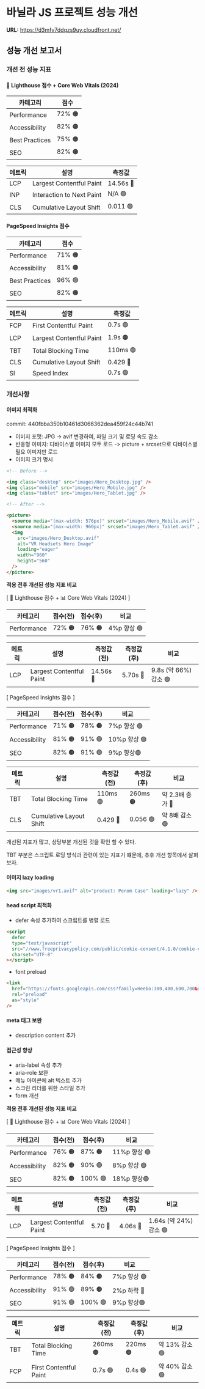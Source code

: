 # 바닐라 JS 프로젝트 성능 개선

**URL:** https://d3mfv7ddqzs9uy.cloudfront.net/

## 성능 개선 보고서

### 개선 전 성능 지표

#### 🎯 Lighthouse 점수 + Core Web Vitals (2024)

| 카테고리       | 점수   |
| -------------- | ------ |
| Performance    | 72% 🟠 |
| Accessibility  | 82% 🟠 |
| Best Practices | 75% 🟠 |
| SEO            | 82% 🟠 |

| 메트릭 | 설명                      | 측정값    |
| ------ | ------------------------- | --------- |
| LCP    | Largest Contentful Paint  | 14.56s 🔴 |
| INP    | Interaction to Next Paint | N/A 🟢    |
| CLS    | Cumulative Layout Shift   | 0.011 🟢  |

#### PageSpeed Insights 점수

| 카테고리       | 점수   |
| -------------- | ------ |
| Performance    | 71% 🟠 |
| Accessibility  | 81% 🟠 |
| Best Practices | 96% 🟢 |
| SEO            | 82% 🟠 |

| 메트릭 | 설명                     | 측정값   |
| ------ | ------------------------ | -------- |
| FCP    | First Contentful Paint   | 0.7s 🟢  |
| LCP    | Largest Contentful Paint | 1.9s 🟠  |
| TBT    | Total Blocking Time      | 110ms 🟢 |
| CLS    | Cumulative Layout Shift  | 0.429 🔴 |
| SI     | Speed Index              | 0.7s 🟢  |

### 개선사항

#### 이미지 최적화

commit: 440fbba350b10461d3066362dea459f24c44b741

- 이미지 포맷: JPG -> avif 변경하여, 파일 크기 및 로딩 속도 감소
- 반응형 이미지: 디바이스별 이미지 모두 로드 -> picture + srcset으로 디바이스별 필요 이미지만 로드
- 이미지 크기 명시

```html
<!-- Before -->

<img class="desktop" src="images/Hero_Desktop.jpg" />
<img class="mobile" src="images/Hero_Mobile.jpg" />
<img class="tablet" src="images/Hero_Tablet.jpg" />

<!-- After -->

<picture>
  <source media="(max-width: 576px)" srcset="images/Hero_Mobile.avif" />
  <source media="(max-width: 960px)" srcset="images/Hero_Tablet.avif" />
  <img
    src="images/Hero_Desktop.avif"
    alt="VR Headsets Hero Image"
    loading="eager"
    width="960"
    height="560"
  />
</picture>
```

**적용 전후 개선된 성능 지표 비교**

[ 🎯 Lighthouse 점수 + 📊 Core Web Vitals (2024) ]

| 카테고리    | 점수(전) | 점수(후) | 비교        |
| ----------- | -------- | -------- | ----------- |
| Performance | 72% 🟠   | 76% 🟠   | 4%p 향상 🟢 |

| 메트릭 | 설명                     | 측정값(전) | 측정값(후) | 비교                  |
| ------ | ------------------------ | ---------- | ---------- | --------------------- |
| LCP    | Largest Contentful Paint | 14.56s 🔴  | 5.70s 🔴   | 9.8s (약 66%) 감소 🟢 |

[ PageSpeed Insights 점수 ]

| 카테고리      | 점수(전) | 점수(후) | 비교         |
| ------------- | -------- | -------- | ------------ |
| Performance   | 71% 🟠   | 78% 🟠   | 7%p 향상 🟢  |
| Accessibility | 81% 🟠   | 91% 🟢   | 10%p 향상 🟢 |
| SEO           | 82% 🟠   | 91% 🟢   | 9%p 향상🟢   |

| 메트릭 | 설명                    | 측정값(전) | 측정값(후) | 비교             |
| ------ | ----------------------- | ---------- | ---------- | ---------------- |
| TBT    | Total Blocking Time     | 110ms 🟢   | 260ms 🟠   | 약 2.3배 증가 🔴 |
| CLS    | Cumulative Layout Shift | 0.429 🔴   | 0.056 🟢   | 약 8배 감소 🟢   |

개선된 지표가 많고, 상당부분 개선된 것을 확인 할 수 있다.

TBT 부분은 스크립트 로딩 방식과 관련이 있는 지표기 떄문에, 추후 개선 항목에서 살펴보자.

#### 이미지 lazy loading

```html
<img src="images/vr1.avif" alt="product: Penom Case" loading="lazy" />
```

#### head script 최적화

- defer 속성 추가하여 스크립트를 병렬 로드

```html
<script
  defer
  type="text/javascript"
  src="//www.freeprivacypolicy.com/public/cookie-consent/4.1.0/cookie-consent.js"
  charset="UTF-8"
></script>
```

- font preload

```html
<link
  href="https://fonts.googleapis.com/css?family=Heebo:300,400,600,700&display=swap"
  rel="preload"
  as="style"
/>
```

#### meta 태그 보완

- description content 추가

#### 접근성 향상

- aria-label 속성 추가
- aria-role 보완
- 메뉴 아이콘에 alt 텍스트 추가
- 스크린 리더를 위한 스타일 추가
- form 개선

**적용 전후 개선된 성능 지표 비교**

[ 🎯 Lighthouse 점수 + 📊 Core Web Vitals (2024) ]

| 카테고리      | 점수(전) | 점수(후) | 비교         |
| ------------- | -------- | -------- | ------------ |
| Performance   | 76% 🟠   | 87% 🟠   | 11%p 향상 🟢 |
| Accessibility | 82% 🟠   | 90% 🟢   | 8%p 향상 🟢  |
| SEO           | 82% 🟠   | 100% 🟢  | 18%p 향상🟢  |

| 메트릭 | 설명                     | 측정값(전) | 측정값(후) | 비교                   |
| ------ | ------------------------ | ---------- | ---------- | ---------------------- |
| LCP    | Largest Contentful Paint | 5.70 🔴    | 4.06s 🔴   | 1.64s (약 24%) 감소 🟢 |

[ PageSpeed Insights 점수 ]

| 카테고리      | 점수(전) | 점수(후) | 비교        |
| ------------- | -------- | -------- | ----------- |
| Performance   | 78% 🟠   | 84% 🟠   | 7%p 향상 🟢 |
| Accessibility | 91% 🟢   | 89% 🟠   | 2%p 하락 🔴 |
| SEO           | 91% 🟢   | 100% 🟢  | 9%p 향상🟢  |

| 메트릭 | 설명                   | 측정값(전) | 측정값(후) | 비교           |
| ------ | ---------------------- | ---------- | ---------- | -------------- |
| TBT    | Total Blocking Time    | 260ms 🟠   | 220ms 🟠   | 약 13% 감소 🟢 |
| FCP    | First Contentful Paint | 0.7s 🟢    | 0.4s 🟢    | 약 40% 감소 🟢 |
